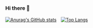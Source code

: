 ### Hi there 👋

<!--
**erniogi/erniogi** is a ✨ _special_ ✨ repository because its `README.md` (this file) appears on your GitHub profile.

Here are some ideas to get you started:

- 🔭 I’m currently working on ...
- 🌱 I’m currently learning ...
- 👯 I’m looking to collaborate on ...
- 🤔 I’m looking for help with ...
- 💬 Ask me about ...
- 📫 How to reach me: ...
- 😄 Pronouns: ...
- ⚡ Fun fact: ...
-->

[![Anurag's GitHub stats](https://github-readme-stats.vercel.app/api?username=erniogi&count_private=true&show_icons=true&theme=dracula)](https://github.com/anuraghazra/github-readme-stats)　[![Top Langs](https://github-readme-stats.vercel.app/api/top-langs/?username=erniogi&layout=compact&theme=dracula&hide=ShaderLab)](https://github.com/anuraghazra/github-readme-stats)
